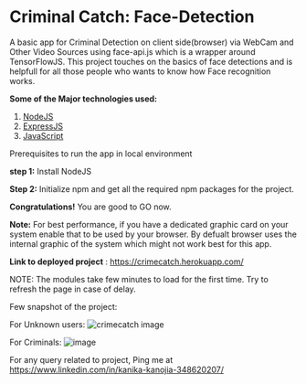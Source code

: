 # Criminal Catch: Face-Detection
A basic app for Criminal Detection on client side(browser) via WebCam and Other Video Sources using face-api.js which is a wrapper around TensorFlowJS. This project touches on the basics of face detections and is helpfull for all those people who wants to know how Face recognition works.

<b>Some of the Major technologies used:</b>
1. <a href="https://nodejs.org/" target="_blank">NodeJS</a>
2. <a href="https://expressjs.com/" target="_blank">ExpressJS</a>
3. <a href="https://javascript.info/" target="_blank">JavaScript</a>


Prerequisites to run the app in local environment

<b>step 1:</b>
Install NodeJS

<b>Step 2:</b>
Initialize npm and get all the required npm packages for the project.

<b>Congratulations!</b> You are good to GO now.

<b>Note:</b>
For best performance, if you have a dedicated graphic card on your system enable that to be used by your browser. By defualt browser uses the internal graphic of the system which might not work best for this app.


<b>Link to deployed project</b> : https://crimecatch.herokuapp.com/

NOTE: The modules take few minutes to load for the first time. Try to refresh the page in case of delay.

Few snapshot of the project:

For Unknown users:
![crimecatch image](https://user-images.githubusercontent.com/77913500/170885005-a347337c-3f98-4903-8fd4-22f2f2a2e3fe.png)

For Criminals: 
![image](https://user-images.githubusercontent.com/77913500/170885305-8024d7e1-8c11-439a-9a96-d127391d9bbd.png)


For any query related to project, 
Ping me at https://www.linkedin.com/in/kanika-kanojia-348620207/ 
